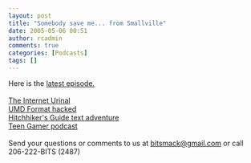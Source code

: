 ```yaml
---
layout: post
title: "Somebody save me... from Smallville"
date: 2005-05-06 00:51
author: rcadmin
comments: true
categories: [Podcasts]
tags: []
---
```

Here is the <a href=http://www.bitsmack.com/dl/BSPC-050505.mp3>latest episode.</a><br />
<br />
<a href=http://www.thinkgeek.com/cubegoodies/toys/7293/>The Internet Urinal</a><br />
<a href=http://www.psphacks.net/content/view/193/2/>UMD Format hacked</a><br />
<a href=http://www.bbc.co.uk/radio4/hitchhikers/game_nolan.shtml>Hitchhiker's Guide text adventure</a><br />
<a href=http://teengamer.tk/>Teen Gamer podcast</a><br />
<br />
Send your questions or comments to us at bitsmack@gmail.com or call 206-222-BITS (2487)
